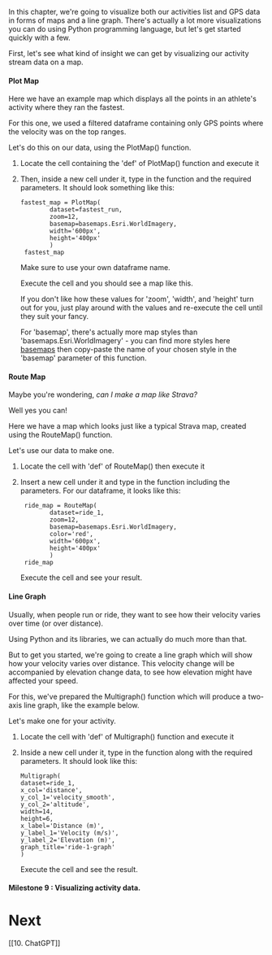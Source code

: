 In this chapter, we're going to visualize both our activities list and GPS data in forms of maps and a line graph. There's actually a lot more visualizations you can do using Python programming language, but let's get started quickly with a few.

First, let's see what kind of insight we can get by visualizing our activity stream data on a map.

#### Plot Map

Here we have an example map which displays all the points in an athlete's activity where they ran the fastest.

For this one, we used a filtered dataframe containing only GPS points where the velocity was on the top ranges.

Let's do this on our data, using the PlotMap() function.

1. Locate the cell containing the 'def' of PlotMap() function and execute it
   
2. Then, inside a new cell under it, type in the function and the required parameters. It should look something like this:
   
	   fastest_map = PlotMap(
			   dataset=fastest_run,
			   zoom=12,
			   basemap=basemaps.Esri.WorldImagery,
			   width='600px',
			   height='400px'
			   )
		fastest_map
	
	Make sure to use your own dataframe name.

	Execute the cell and you should see a map like this.
	
	If you don't like how these values for 'zoom', 'width', and 'height' turn out for you, just play around with the values and re-execute the cell until they suit your fancy.
	
	For 'basemap', there's actually more map styles than 'basemaps.Esri.WorldImagery' - you can find more styles here [basemaps](https://ipyleaflet.readthedocs.io/en/latest/map_and_basemaps/basemaps.html) then copy-paste the name of your chosen style in the 'basemap' parameter of this function.
	
#### Route Map

Maybe you're wondering, *can I make a map like Strava?*

Well yes you can!

Here we have a map which looks just like a typical Strava map, created using the RouteMap() function.

Let's use our data to make one.

1. Locate the cell with 'def' of RouteMap() then execute it
   
2. Insert a new cell under it and type in the function including the parameters. For our dataframe, it looks like this:
   
		ride_map = RouteMap(
			   dataset=ride_1,
			   zoom=12,
			   basemap=basemaps.Esri.WorldImagery,
			   color='red',
			   width='600px',
			   height='400px'
			   )
		ride_map

	 Execute the cell and see your result.

#### Line Graph

Usually, when people run or ride, they want to see how their velocity varies over time (or over distance).

Using Python and its libraries, we can actually do much more than that.

But to get you started, we're going to create a line graph which will show how your velocity varies over distance. This velocity change will be accompanied by elevation change data, to see how elevation might have affected your speed.

For this, we've prepared the Multigraph() function which will produce a two-axis line graph, like the example below.

Let's make one for your activity.

1. Locate the cell with 'def' of Multigraph() function and execute it
   
2. Inside a new cell under it, type in the function along with the required parameters. It should look like this:
   
	   Multigraph(
	   dataset=ride_1, 
	   x_col='distance', 
	   y_col_1='velocity_smooth', 
	   y_col_2='altitude', 
	   width=14, 
	   height=6, 
	   x_label='Distance (m)', 
	   y_label_1='Velocity (m/s)', 
	   y_label_2='Elevation (m)', 
	   graph_title='ride-1-graph'
	   )
	
	Execute the cell and see the result.

#### Milestone 9 : Visualizing activity data.

# Next

[[10. ChatGPT]]
